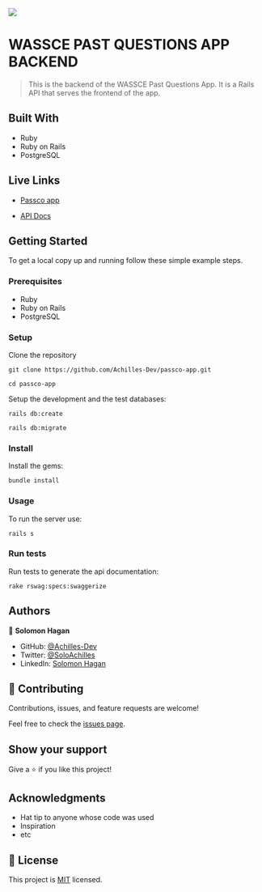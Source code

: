![](https://img.shields.io/badge/Microverse-blueviolet)

# WASSCE PAST QUESTIONS APP BACKEND

> This is the backend of the WASSCE Past Questions App. It is a Rails API that serves the frontend of the app.

## Built With
- Ruby
- Ruby on Rails
- PostgreSQL

## Live Links
  
- [Passco app](https://passco-app-backend.herokuapp.com/)

- [API Docs](https://passco-app-backend.herokuapp.com/api-docs/index.html)

## Getting Started
To get a local copy up and running follow these simple example steps.

### Prerequisites
- Ruby
- Ruby on Rails
- PostgreSQL

### Setup
  Clone the repository
  ```
  git clone https://github.com/Achilles-Dev/passco-app.git
  ```

  ```
  cd passco-app
  ```

Setup the development and the test databases:
  ```
  rails db:create
  ```
  ```
  rails db:migrate
  ```
### Install
  Install the gems:
   ```
   bundle install
   ```

### Usage
  To run the server use:
   ```
   rails s
   ```

### Run tests
  Run tests to generate the api documentation:
   ```
   rake rswag:specs:swaggerize
   ```

## Authors

👤 **Solomon Hagan**

- GitHub: [@Achilles-Dev](https://github.com/Achilles-Dev/)
- Twitter: [@SoloAchilles](https://twitter.com/SoloAchilles/)
- LinkedIn: [Solomon Hagan](https://www.linkedin.com/in/solomon-hagan/) 

## 🤝 Contributing

Contributions, issues, and feature requests are welcome!

Feel free to check the [issues page](../../issues/).

## Show your support

Give a ⭐️ if you like this project!

## Acknowledgments

- Hat tip to anyone whose code was used
- Inspiration
- etc

## 📝 License

This project is [MIT](./MIT.md) licensed.
